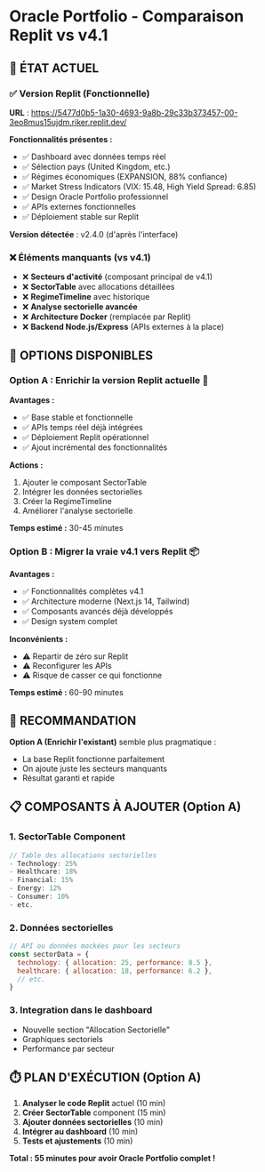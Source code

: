 # Oracle Portfolio - Comparaison Replit vs v4.1

## 🎯 ÉTAT ACTUEL

### ✅ Version Replit (Fonctionnelle)
**URL** : https://5477d0b5-1a30-4693-9a8b-29c33b373457-00-3eo8mus15ujdm.riker.replit.dev/

**Fonctionnalités présentes :**
- ✅ Dashboard avec données temps réel
- ✅ Sélection pays (United Kingdom, etc.)
- ✅ Régimes économiques (EXPANSION, 88% confiance)
- ✅ Market Stress Indicators (VIX: 15.48, High Yield Spread: 6.85)
- ✅ Design Oracle Portfolio professionnel
- ✅ APIs externes fonctionnelles
- ✅ Déploiement stable sur Replit

**Version détectée** : v2.4.0 (d'après l'interface)

### ❌ Éléments manquants (vs v4.1)
- ❌ **Secteurs d'activité** (composant principal de v4.1)
- ❌ **SectorTable** avec allocations détaillées
- ❌ **RegimeTimeline** avec historique
- ❌ **Analyse sectorielle avancée**
- ❌ **Architecture Docker** (remplacée par Replit)
- ❌ **Backend Node.js/Express** (APIs externes à la place)

## 🔄 OPTIONS DISPONIBLES

### Option A : Enrichir la version Replit actuelle 🚀
**Avantages :**
- ✅ Base stable et fonctionnelle
- ✅ APIs temps réel déjà intégrées
- ✅ Déploiement Replit opérationnel
- ✅ Ajout incrémental des fonctionnalités

**Actions :**
1. Ajouter le composant SectorTable
2. Intégrer les données sectorielles
3. Créer la RegimeTimeline
4. Améliorer l'analyse sectorielle

**Temps estimé :** 30-45 minutes

### Option B : Migrer la vraie v4.1 vers Replit 📦
**Avantages :**
- ✅ Fonctionnalités complètes v4.1
- ✅ Architecture moderne (Next.js 14, Tailwind)
- ✅ Composants avancés déjà développés
- ✅ Design system complet

**Inconvénients :**
- ⚠️ Repartir de zéro sur Replit
- ⚠️ Reconfigurer les APIs
- ⚠️ Risque de casser ce qui fonctionne

**Temps estimé :** 60-90 minutes

## 🎯 RECOMMANDATION

**Option A (Enrichir l'existant)** semble plus pragmatique :
- La base Replit fonctionne parfaitement
- On ajoute juste les secteurs manquants
- Résultat garanti et rapide

## 📋 COMPOSANTS À AJOUTER (Option A)

### 1. SectorTable Component
```jsx
// Table des allocations sectorielles
- Technology: 25%
- Healthcare: 18%
- Financial: 15%
- Energy: 12%
- Consumer: 10%
- etc.
```

### 2. Données sectorielles
```js
// API ou données mockées pour les secteurs
const sectorData = {
  technology: { allocation: 25, performance: 8.5 },
  healthcare: { allocation: 18, performance: 6.2 },
  // etc.
}
```

### 3. Integration dans le dashboard
- Nouvelle section "Allocation Sectorielle"
- Graphiques sectoriels
- Performance par secteur

## ⏱️ PLAN D'EXÉCUTION (Option A)

1. **Analyser le code Replit** actuel (10 min)
2. **Créer SectorTable** component (15 min)
3. **Ajouter données sectorielles** (10 min)
4. **Intégrer au dashboard** (10 min)
5. **Tests et ajustements** (10 min)

**Total : 55 minutes pour avoir Oracle Portfolio complet !**

